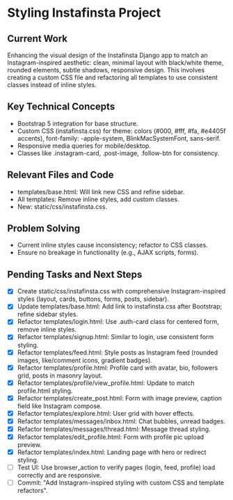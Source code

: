 # Styling Instafinsta Project

## Current Work
Enhancing the visual design of the Instafinsta Django app to match an Instagram-inspired aesthetic: clean, minimal layout with black/white theme, rounded elements, subtle shadows, responsive design. This involves creating a custom CSS file and refactoring all templates to use consistent classes instead of inline styles.

## Key Technical Concepts
- Bootstrap 5 integration for base structure.
- Custom CSS (instafinsta.css) for theme: colors (#000, #fff, #fa, #e4405f accents), font-family: -apple-system, BlinkMacSystemFont, sans-serif.
- Responsive media queries for mobile/desktop.
- Classes like .instagram-card, .post-image, .follow-btn for consistency.

## Relevant Files and Code
- templates/base.html: Will link new CSS and refine sidebar.
- All templates: Remove inline styles, add custom classes.
- New: static/css/instafinsta.css.

## Problem Solving
- Current inline styles cause inconsistency; refactor to CSS classes.
- Ensure no breakage in functionality (e.g., AJAX scripts, forms).

## Pending Tasks and Next Steps
- [x] Create static/css/instafinsta.css with comprehensive Instagram-inspired styles (layout, cards, buttons, forms, posts, sidebar).
- [x] Update templates/base.html: Add link to instafinsta.css after Bootstrap; refine sidebar styles.
- [x] Refactor templates/login.html: Use .auth-card class for centered form, remove inline styles.
- [x] Refactor templates/signup.html: Similar to login, use consistent form styling.
- [x] Refactor templates/feed.html: Style posts as Instagram feed (rounded images, like/comment icons, gradient badges).
- [x] Refactor templates/profile.html: Profile card with avatar, bio, followers grid, posts in masonry layout.
- [x] Refactor templates/profile/view_profile.html: Update to match profile.html styling.
- [x] Refactor templates/create_post.html: Form with image preview, caption field like Instagram compose.
- [x] Refactor templates/explore.html: User grid with hover effects.
- [x] Refactor templates/messages/inbox.html: Chat bubbles, unread badges.
- [x] Refactor templates/messages/thread.html: Message thread styling.
- [x] Refactor templates/edit_profile.html: Form with profile pic upload preview.
- [x] Refactor templates/index.html: Landing page with hero or redirect styling.
- [ ] Test UI: Use browser_action to verify pages (login, feed, profile) load correctly and are responsive.
- [ ] Commit: "Add Instagram-inspired styling with custom CSS and template refactors".

